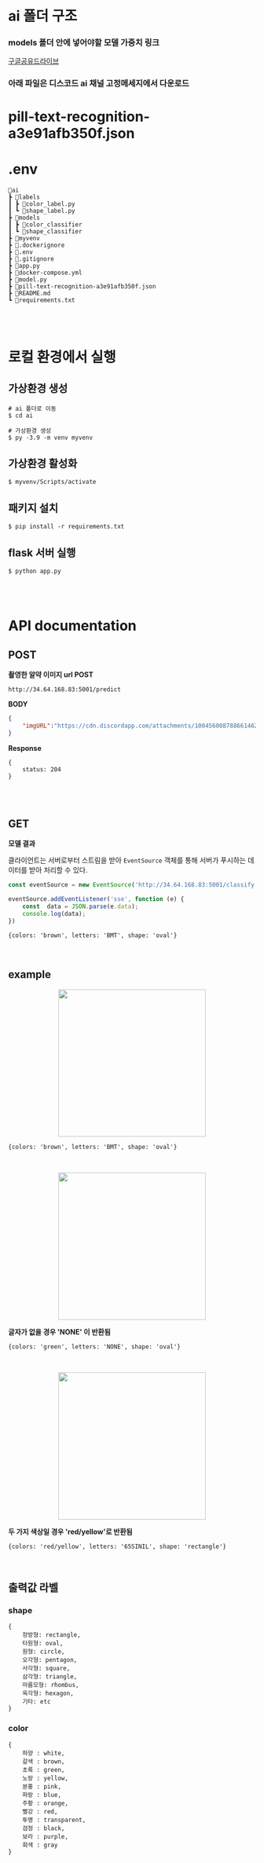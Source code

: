 # ai 폴더 구조

>>
### models 폴더 안에 넣어야할 모델 가중치 링크 ###
[구글공유드라이브](https://drive.google.com/drive/folders/19w4LiKE6K9aR3a0vxnZSZuSkA3W7KjVP?usp=sharing)

>>
### 아래 파일은 디스코드 ai 채널 고정메세지에서 다운로드 ###
# pill-text-recognition-a3e91afb350f.json 
# .env


```
📂ai
┣ 📂labels
┃ ┣ 📃color_label.py
┃ ┗ 📃shape_label.py
┣ 📂models
┃ ┣ 📂color_classifier
┃ ┗ 📂shape_classifier
┣ 📂myvenv
┣ 📃.dockerignore
┣ 📃.env
┣ 📃.gitignore
┣ 📃app.py
┣ 📃docker-compose.yml
┣ 📃model.py
┣ 📃pill-text-recognition-a3e91afb350f.json
┣ 📃README.md
┗ 📃requirements.txt
```

<br/>
<br/>

# 로컬 환경에서 실행

## 가상환경 생성
```
# ai 폴더로 이동
$ cd ai

# 가상환경 생성
$ py -3.9 -m venv myvenv
```

## 가상환경 활성화
```
$ myvenv/Scripts/activate
```

## 패키지 설치
```
$ pip install -r requirements.txt
```

## flask 서버 실행
```
$ python app.py
```

<br/>
<br/>

# API documentation

## POST

**촬영한 알약 이미지 url POST**
```
http://34.64.168.83:5001/predict
```
**BODY**
```json
{  
	"imgURL":"https://cdn.discordapp.com/attachments/1004560087886614620/1015072060688576533/20220902_103331.jpg"
}
```
**Response** 
```
{
	status: 204
}
```

<br/>
<br/>

## GET
**모델 결과**

클라이언트는 서버로부터 스트림을 받아 `EventSource` 객체를 통해 서버가 푸시하는 데이터를 받아 처리할 수 있다.

```js
const eventSource = new EventSource('http://34.64.168.83:5001/classify')

eventSource.addEventListener('sse', function (e) {
	const  data = JSON.parse(e.data);
	console.log(data);
})
```

```
{colors: 'brown', letters: 'BMT', shape: 'oval'}
```

<br/>

## example

<p align="center"><img  src="https://cdn.discordapp.com/attachments/1004560087886614620/1015069980682895441/20220902_102301.jpg"  width="300"></p>

```
{colors: 'brown', letters: 'BMT', shape: 'oval'}
```

<br/>

<p align="center"><img  src="https://cdn.discordapp.com/attachments/1004560087886614620/1015071710766170122/20220902_102945.jpg"  width="300"></p>

**글자가 없을 경우 'NONE' 이 반환됨**

```
{colors: 'green', letters: 'NONE', shape: 'oval'}
```

<br/>

<p align="center"><img  src="https://cdn.discordapp.com/attachments/977566878522294312/1019989326936952943/unknown.png"  width="300"></p>

**두 가지 색상일 경우 'red/yellow'로 반환됨**

```
{colors: 'red/yellow', letters: '65SINIL', shape: 'rectangle'}
```

<br/>

## 출력값 라벨

### shape
```
{
	장방형: rectangle, 
	타원형: oval,
	원형: circle, 
	오각형: pentagon, 
	사각형: square, 
	삼각형: triangle, 
	마름모형: rhombus, 
	육각형: hexagon, 
	기타: etc
}
```

### color

```
{
	하양 : white,
	갈색 : brown, 
	초록 : green, 
	노랑 : yellow, 
	분홍 : pink, 
	파랑 : blue, 
	주황 : orange, 
	빨강 : red, 
	투명 : transparent, 
	검정 : black, 
	보라 : purple, 
	회색 : gray
}
```
